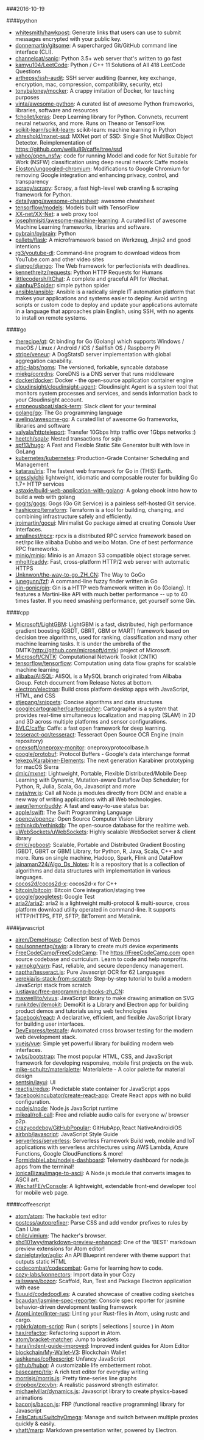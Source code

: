 ###2016-10-19

####python
* [whitesmith/hawkpost](https://github.com/whitesmith/hawkpost): Generate links that users can use to submit messages encrypted with your public key.
* [donnemartin/gitsome](https://github.com/donnemartin/gitsome): A supercharged Git/GitHub command line interface (CLI).
* [channelcat/sanic](https://github.com/channelcat/sanic): Python 3.5+ web server that's written to go fast
* [kamyu104/LeetCode](https://github.com/kamyu104/LeetCode):  Python / C++ 11 Solutions of All 418 LeetCode Questions
* [arthepsy/ssh-audit](https://github.com/arthepsy/ssh-audit): SSH server auditing (banner, key exchange, encryption, mac, compression, compatibility, security, etc)
* [tonybaloney/mocker](https://github.com/tonybaloney/mocker): A crappy imitation of Docker, for teaching purposes
* [vinta/awesome-python](https://github.com/vinta/awesome-python): A curated list of awesome Python frameworks, libraries, software and resources
* [fchollet/keras](https://github.com/fchollet/keras): Deep Learning library for Python. Convnets, recurrent neural networks, and more. Runs on Theano or TensorFlow.
* [scikit-learn/scikit-learn](https://github.com/scikit-learn/scikit-learn): scikit-learn: machine learning in Python
* [zhreshold/mxnet-ssd](https://github.com/zhreshold/mxnet-ssd): MXNet port of SSD: Single Shot MultiBox Object Detector. Reimplementation of https://github.com/weiliu89/caffe/tree/ssd
* [yahoo/open_nsfw](https://github.com/yahoo/open_nsfw): code for running Model and code for Not Suitable for Work (NSFW) classification using deep neural network Caffe models
* [Eloston/ungoogled-chromium](https://github.com/Eloston/ungoogled-chromium): Modifications to Google Chromium for removing Google integration and enhancing privacy, control, and transparency
* [scrapy/scrapy](https://github.com/scrapy/scrapy): Scrapy, a fast high-level web crawling & scraping framework for Python.
* [detailyang/awesome-cheatsheet](https://github.com/detailyang/awesome-cheatsheet):  awesome cheatsheet
* [tensorflow/models](https://github.com/tensorflow/models): Models built with TensorFlow
* [XX-net/XX-Net](https://github.com/XX-net/XX-Net): a web proxy tool
* [josephmisiti/awesome-machine-learning](https://github.com/josephmisiti/awesome-machine-learning): A curated list of awesome Machine Learning frameworks, libraries and software.
* [pybrain/pybrain](https://github.com/pybrain/pybrain): Python
* [pallets/flask](https://github.com/pallets/flask): A microframework based on Werkzeug, Jinja2 and good intentions
* [rg3/youtube-dl](https://github.com/rg3/youtube-dl): Command-line program to download videos from YouTube.com and other video sites
* [django/django](https://github.com/django/django): The Web framework for perfectionists with deadlines.
* [kennethreitz/requests](https://github.com/kennethreitz/requests): Python HTTP Requests for Humans
* [littlecodersh/ItChat](https://github.com/littlecodersh/ItChat): A complete and graceful API for Wechat. 
* [xianhu/PSpider](https://github.com/xianhu/PSpider): simple python spider
* [ansible/ansible](https://github.com/ansible/ansible): Ansible is a radically simple IT automation platform that makes your applications and systems easier to deploy. Avoid writing scripts or custom code to deploy and update your applications automate in a language that approaches plain English, using SSH, with no agents to install on remote systems.

####go
* [therecipe/qt](https://github.com/therecipe/qt): Qt binding for Go (Golang) which supports Windows / macOS / Linux / Android / iOS / Sailfish OS / Raspberry Pi
* [stripe/veneur](https://github.com/stripe/veneur): A DogStatsD server implementation with global aggregation capability.
* [attic-labs/noms](https://github.com/attic-labs/noms): The versioned, forkable, syncable database
* [miekg/coredns](https://github.com/miekg/coredns): CoreDNS is a DNS server that runs middleware
* [docker/docker](https://github.com/docker/docker): Docker - the open-source application container engine
* [cloudinsight/cloudinsight-agent](https://github.com/cloudinsight/cloudinsight-agent): Cloudinsight Agent is a system tool that monitors system processes and services, and sends information back to your Cloudinsight account.
* [erroneousboat/slack-term](https://github.com/erroneousboat/slack-term): Slack client for your terminal
* [golang/go](https://github.com/golang/go): The Go programming language
* [avelino/awesome-go](https://github.com/avelino/awesome-go): A curated list of awesome Go frameworks, libraries and software
* [valyala/httpteleport](https://github.com/valyala/httpteleport): Transfer 10Gbps http traffic over 1Gbps networks :)
* [heetch/sqalx](https://github.com/heetch/sqalx): Nested transactions for sqlx
* [spf13/hugo](https://github.com/spf13/hugo): A Fast and Flexible Static Site Generator built with love in GoLang
* [kubernetes/kubernetes](https://github.com/kubernetes/kubernetes): Production-Grade Container Scheduling and Management
* [kataras/iris](https://github.com/kataras/iris): The fastest web framework for Go in (THIS) Earth.
* [pressly/chi](https://github.com/pressly/chi): lightweight, idiomatic and composable router for building Go 1.7+ HTTP services
* [astaxie/build-web-application-with-golang](https://github.com/astaxie/build-web-application-with-golang): A golang ebook intro how to build a web with golang
* [gogits/gogs](https://github.com/gogits/gogs): Gogs (Go Git Service) is a painless self-hosted Git service.
* [hashicorp/terraform](https://github.com/hashicorp/terraform): Terraform is a tool for building, changing, and combining infrastructure safely and efficiently.
* [jroimartin/gocui](https://github.com/jroimartin/gocui): Minimalist Go package aimed at creating Console User Interfaces.
* [smallnest/rpcx](https://github.com/smallnest/rpcx): rpcx is a distributed RPC service framework based on net/rpc like alibaba Dubbo and weibo Motan. One of best performance RPC frameworks.
* [minio/minio](https://github.com/minio/minio): Minio is an Amazon S3 compatible object storage server.
* [mholt/caddy](https://github.com/mholt/caddy): Fast, cross-platform HTTP/2 web server with automatic HTTPS
* [Unknwon/the-way-to-go_ZH_CN](https://github.com/Unknwon/the-way-to-go_ZH_CN): The Way to GoGo
* [junegunn/fzf](https://github.com/junegunn/fzf):  A command-line fuzzy finder written in Go
* [gin-gonic/gin](https://github.com/gin-gonic/gin): Gin is a HTTP web framework written in Go (Golang). It features a Martini-like API with much better performance -- up to 40 times faster. If you need smashing performance, get yourself some Gin.

####cpp
* [Microsoft/LightGBM](https://github.com/Microsoft/LightGBM): LightGBM is a fast, distributed, high performance gradient boosting (GBDT, GBRT, GBM or MART) framework based on decision tree algorithms, used for ranking, classification and many other machine learning tasks. It is under the umbrella of the DMTK(http://github.com/microsoft/dmtk) project of Microsoft.
* [Microsoft/CNTK](https://github.com/Microsoft/CNTK): Computational Network Toolkit (CNTK)
* [tensorflow/tensorflow](https://github.com/tensorflow/tensorflow): Computation using data flow graphs for scalable machine learning
* [alibaba/AliSQL](https://github.com/alibaba/AliSQL): AliSQL is a MySQL branch originated from Alibaba Group. Fetch document from Release Notes at bottom.
* [electron/electron](https://github.com/electron/electron): Build cross platform desktop apps with JavaScript, HTML, and CSS
* [stjepang/snippets](https://github.com/stjepang/snippets): Concise algorithms and data structures
* [googlecartographer/cartographer](https://github.com/googlecartographer/cartographer): Cartographer is a system that provides real-time simultaneous localization and mapping (SLAM) in 2D and 3D across multiple platforms and sensor configurations.
* [BVLC/caffe](https://github.com/BVLC/caffe): Caffe: a fast open framework for deep learning.
* [tesseract-ocr/tesseract](https://github.com/tesseract-ocr/tesseract): Tesseract Open Source OCR Engine (main repository)
* [onexsoft/oneproxy-monitor](https://github.com/onexsoft/oneproxy-monitor): oneproxyprotocolbase.h
* [google/protobuf](https://github.com/google/protobuf): Protocol Buffers - Google's data interchange format
* [tekezo/Karabiner-Elements](https://github.com/tekezo/Karabiner-Elements): The next generation Karabiner prototyping for macOS Sierra
* [dmlc/mxnet](https://github.com/dmlc/mxnet): Lightweight, Portable, Flexible Distributed/Mobile Deep Learning with Dynamic, Mutation-aware Dataflow Dep Scheduler; for Python, R, Julia, Scala, Go, Javascript and more
* [nwjs/nw.js](https://github.com/nwjs/nw.js): Call all Node.js modules directly from DOM and enable a new way of writing applications with all Web technologies.
* [jaagr/lemonbuddy](https://github.com/jaagr/lemonbuddy): A fast and easy-to-use status bar.
* [apple/swift](https://github.com/apple/swift): The Swift Programming Language
* [opencv/opencv](https://github.com/opencv/opencv): Open Source Computer Vision Library
* [rethinkdb/rethinkdb](https://github.com/rethinkdb/rethinkdb): The open-source database for the realtime web.
* [uWebSockets/uWebSockets](https://github.com/uWebSockets/uWebSockets): Highly scalable WebSocket server & client library
* [dmlc/xgboost](https://github.com/dmlc/xgboost): Scalable, Portable and Distributed Gradient Boosting (GBDT, GBRT or GBM) Library, for Python, R, Java, Scala, C++ and more. Runs on single machine, Hadoop, Spark, Flink and DataFlow
* [jainaman224/Algo_Ds_Notes](https://github.com/jainaman224/Algo_Ds_Notes): It is a repository that is a collection of algorithms and data structures with implementation in various languages.
* [cocos2d/cocos2d-x](https://github.com/cocos2d/cocos2d-x): cocos2d-x for C++
* [bitcoin/bitcoin](https://github.com/bitcoin/bitcoin): Bitcoin Core integration/staging tree
* [google/googletest](https://github.com/google/googletest): Google Test
* [aria2/aria2](https://github.com/aria2/aria2): aria2 is a lightweight multi-protocol & multi-source, cross platform download utility operated in command-line. It supports HTTP/HTTPS, FTP, SFTP, BitTorrent and Metalink.

####javascript
* [airen/DemoHouse](https://github.com/airen/DemoHouse): Collection best of Web Demos
* [paulsonnentag/swip](https://github.com/paulsonnentag/swip): a library to create multi device experiments
* [FreeCodeCamp/FreeCodeCamp](https://github.com/FreeCodeCamp/FreeCodeCamp): The https://FreeCodeCamp.com open source codebase and curriculum. Learn to code and help nonprofits.
* [yarnpkg/yarn](https://github.com/yarnpkg/yarn):  Fast, reliable, and secure dependency management.
* [naptha/tesseract.js](https://github.com/naptha/tesseract.js): Pure Javascript OCR for 62 Languages 
* [verekia/js-stack-from-scratch](https://github.com/verekia/js-stack-from-scratch): Step-by-step tutorial to build a modern JavaScript stack from scratch
* [justjavac/free-programming-books-zh_CN](https://github.com/justjavac/free-programming-books-zh_CN):  
* [maxwellito/vivus](https://github.com/maxwellito/vivus): JavaScript library to make drawing animation on SVG
* [runkitdev/demokit](https://github.com/runkitdev/demokit): DemoKit is a Library and Electron app for building product demos and tutorials using web technologies
* [facebook/react](https://github.com/facebook/react): A declarative, efficient, and flexible JavaScript library for building user interfaces.
* [DevExpress/testcafe](https://github.com/DevExpress/testcafe): Automated cross browser testing for the modern web development stack.
* [vuejs/vue](https://github.com/vuejs/vue): Simple yet powerful library for building modern web interfaces.
* [twbs/bootstrap](https://github.com/twbs/bootstrap): The most popular HTML, CSS, and JavaScript framework for developing responsive, mobile first projects on the web.
* [mike-schultz/materialette](https://github.com/mike-schultz/materialette): Materialette - A color palette for material design
* [sentsin/layui](https://github.com/sentsin/layui): UI
* [reactjs/redux](https://github.com/reactjs/redux): Predictable state container for JavaScript apps
* [facebookincubator/create-react-app](https://github.com/facebookincubator/create-react-app): Create React apps with no build configuration.
* [nodejs/node](https://github.com/nodejs/node): Node.js JavaScript runtime 
* [mikeal/roll-call](https://github.com/mikeal/roll-call):  Free and reliable audio calls for everyone w/ browser p2p.
* [crazycodeboy/GitHubPopular](https://github.com/crazycodeboy/GitHubPopular): GitHubApp,React NativeAndroidiOS
* [airbnb/javascript](https://github.com/airbnb/javascript): JavaScript Style Guide
* [serverless/serverless](https://github.com/serverless/serverless): Serverless Framework  Build web, mobile and IoT applications with serverless architectures using AWS Lambda, Azure Functions, Google CloudFunctions & more! 
* [FormidableLabs/nodejs-dashboard](https://github.com/FormidableLabs/nodejs-dashboard): Telemetry dashboard for node.js apps from the terminal!
* [IonicaBizau/image-to-ascii](https://github.com/IonicaBizau/image-to-ascii):  A Node.js module that converts images to ASCII art.
* [WechatFE/vConsole](https://github.com/WechatFE/vConsole): A lightweight, extendable front-end developer tool for mobile web page.

####coffeescript
* [atom/atom](https://github.com/atom/atom): The hackable text editor
* [postcss/autoprefixer](https://github.com/postcss/autoprefixer): Parse CSS and add vendor prefixes to rules by Can I Use
* [philc/vimium](https://github.com/philc/vimium): The hacker's browser.
* [shd101wyy/markdown-preview-enhanced](https://github.com/shd101wyy/markdown-preview-enhanced): One of the 'BEST' markdown preview extensions for Atom editor!
* [danielgtaylor/aglio](https://github.com/danielgtaylor/aglio): An API Blueprint renderer with theme support that outputs static HTML
* [codecombat/codecombat](https://github.com/codecombat/codecombat): Game for learning how to code.
* [cozy-labs/konnectors](https://github.com/cozy-labs/konnectors): Import data in your Cozy
* [railsware/bozon](https://github.com/railsware/bozon): Scaffold, Run, Test and Package Electron application with ease
* [fluuuid/codedoodl.es](https://github.com/fluuuid/codedoodl.es): A curated showcase of creative coding sketches
* [bcaudan/jasmine-spec-reporter](https://github.com/bcaudan/jasmine-spec-reporter): Console spec reporter for jasmine behavior-driven development testing framework
* [AtomLinter/linter-rust](https://github.com/AtomLinter/linter-rust): Linting your Rust-files in Atom, using rustc and cargo.
* [rgbkrk/atom-script](https://github.com/rgbkrk/atom-script):  Run ( scripts | selections | source ) in Atom
* [hax/refactor](https://github.com/hax/refactor): Refactoring support in Atom.
* [atom/bracket-matcher](https://github.com/atom/bracket-matcher): Jump to brackets
* [harai/indent-guide-improved](https://github.com/harai/indent-guide-improved): Improved indent guides for Atom Editor
* [blockchain/My-Wallet-V3](https://github.com/blockchain/My-Wallet-V3): Blockchain Wallet
* [jashkenas/coffeescript](https://github.com/jashkenas/coffeescript): Unfancy JavaScript
* [github/hubot](https://github.com/github/hubot): A customizable life embetterment robot.
* [basecamp/trix](https://github.com/basecamp/trix): A rich text editor for everyday writing
* [morrisjs/morris.js](https://github.com/morrisjs/morris.js): Pretty time-series line graphs
* [dropbox/zxcvbn](https://github.com/dropbox/zxcvbn): A realistic password strength estimator.
* [michaelvillar/dynamics.js](https://github.com/michaelvillar/dynamics.js): Javascript library to create physics-based animations
* [baconjs/bacon.js](https://github.com/baconjs/bacon.js): FRP (functional reactive programming) library for Javascript
* [FelisCatus/SwitchyOmega](https://github.com/FelisCatus/SwitchyOmega): Manage and switch between multiple proxies quickly & easily.
* [yhatt/marp](https://github.com/yhatt/marp): Markdown presentation writer, powered by Electron.
